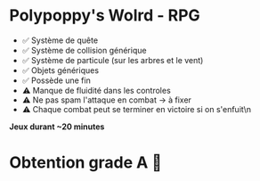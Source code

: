 # Polypoppy's Wolrd - RPG

- ✅ Système de quête
- ✅ Système de collision générique
- ✅ Système de particule (sur les arbres et le vent)
- ✅ Objets génériques
- ✅ Possède une fin
- ⚠️ Manque de fluidité dans les controles
- ⚠️ Ne pas spam l'attaque en combat -> à fixer
- ⚠️ Chaque combat peut se terminer en victoire si on s'enfuit\n

**Jeux durant ~20 minutes**
# Obtention grade A 🙆
